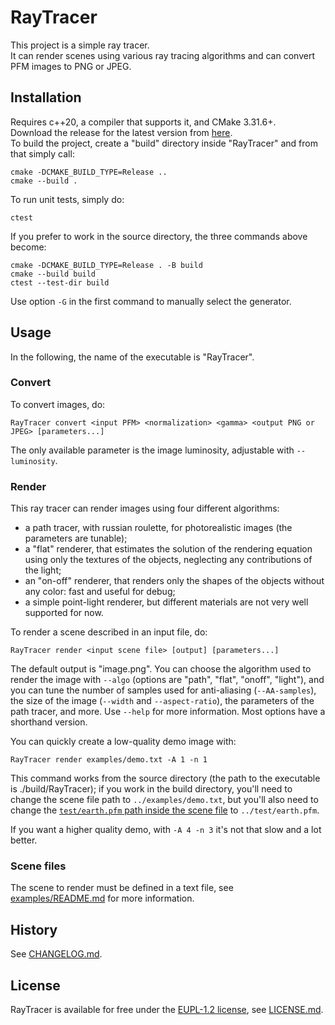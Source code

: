 # RayTracer
This project is a simple ray tracer.\
It can render scenes using various ray tracing algorithms and can convert PFM images to PNG or JPEG.

## Installation
Requires c++20, a compiler that supports it, and CMake 3.31.6+.\
Download the release for the latest version from [here](https://github.com/Enrico-Carissimi/RayTracer/releases).\
To build the project, create a "build" directory inside "RayTracer" and from that simply call:
```
cmake -DCMAKE_BUILD_TYPE=Release ..
cmake --build .
```
To run unit tests, simply do:
```
ctest
```
If you prefer to work in the source directory, the three commands above become:
```
cmake -DCMAKE_BUILD_TYPE=Release . -B build
cmake --build build
ctest --test-dir build
```

Use option `-G` in the first command to manually select the generator.

## Usage
In the following, the name of the executable is "RayTracer".

### Convert
To convert images, do:
```
RayTracer convert <input PFM> <normalization> <gamma> <output PNG or JPEG> [parameters...]
```
The only available parameter is the image luminosity, adjustable with `--luminosity`.

### Render
This ray tracer can render images using four different algorithms:
- a path tracer, with russian roulette, for photorealistic images (the parameters are tunable);
- a "flat" renderer, that estimates the solution of the rendering equation using only the textures of the objects, neglecting any contributions of the light;
- an "on-off" renderer, that renders only the shapes of the objects without any color: fast and useful for debug;
- a simple point-light renderer, but different materials are not very well supported for now.

To render a scene described in an input file, do:
```
RayTracer render <input scene file> [output] [parameters...]
```
The default output is "image.png". You can choose the algorithm used to render the image with `--algo` (options are "path", "flat", "onoff", "light"), and you can tune the number of samples used for anti-aliasing (`--AA-samples`), the size of the image (`--width` and `--aspect-ratio`), the parameters of the path tracer, and more. Use `--help` for more information. Most options have a shorthand version.

You can quickly create a low-quality demo image with:
```
RayTracer render examples/demo.txt -A 1 -n 1
```
This command works from the source directory (the path to the executable is ./build/RayTracer); if you work in the build directory, you'll need to change the scene file path to `../examples/demo.txt`, but you'll also need to change the [`test/earth.pfm` path inside the scene file](https://github.com/Enrico-Carissimi/RayTracer/blob/c1265c7cfbf03d2d45f8485ff45d8063e673a486/examples/demo.txt#L11) to `../test/earth.pfm`.

If you want a higher quality demo, with `-A 4 -n 3` it's not that slow and a lot better.

### Scene files
The scene to render must be defined in a text file, see [examples/README.md](https://github.com/Enrico-Carissimi/RayTracer/blob/main/examples/README.md) for more information.

## History
See [CHANGELOG.md](https://github.com/Enrico-Carissimi/RayTracer/blob/main/CHANGELOG.md).

## License
RayTracer is available for free under the [EUPL-1.2 license](https://eupl.eu/), see [LICENSE.md](https://github.com/Enrico-Carissimi/RayTracer/blob/main/LICENSE.md).
